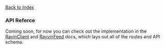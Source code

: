 [Back to Index](../index.md)

### API Referce

Coming soon, for now you can check out the implementation in the [RavinClient](lib/rayvin-client.md)  and [RayvinFeed](lib/rayvin-feed.md) docs, which lays out all of the routes and API schema.
